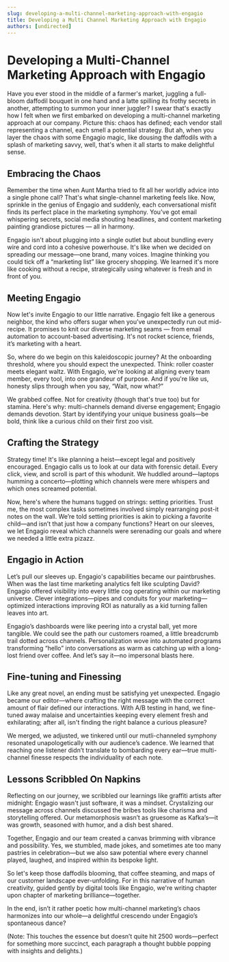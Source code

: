 ```yaml
---
slug: developing-a-multi-channel-marketing-approach-with-engagio
title: Developing a Multi Channel Marketing Approach with Engagio
authors: [undirected]
---
```



# Developing a Multi-Channel Marketing Approach with Engagio

Have you ever stood in the middle of a farmer's market, juggling a full-bloom daffodil bouquet in one hand and a latte spilling its frothy secrets in another, attempting to summon your inner juggler? I swear that's exactly how I felt when we first embarked on developing a multi-channel marketing approach at our company. Picture this: chaos has defined; each vendor stall representing a channel, each smell a potential strategy. But ah, when you layer the chaos with some Engagio magic, like dousing the daffodils with a splash of marketing savvy, well, that's when it all starts to make delightful sense.

## Embracing the Chaos

Remember the time when Aunt Martha tried to fit all her worldly advice into a single phone call? That's what single-channel marketing feels like. Now, sprinkle in the genius of Engagio and suddenly, each conversational misfit finds its perfect place in the marketing symphony. You've got email whispering secrets, social media shouting headlines, and content marketing painting grandiose pictures — all in harmony.

Engagio isn't about plugging into a single outlet but about bundling every wire and cord into a cohesive powerhouse. It's like when we decided on spreading our message—one brand, many voices. Imagine thinking you could tick off a “marketing list” like grocery shopping. We learned it's more like cooking without a recipe, strategically using whatever is fresh and in front of you.

## Meeting Engagio

Now let's invite Engagio to our little narrative. Engagio felt like a generous neighbor, the kind who offers sugar when you’ve unexpectedly run out mid-recipe. It promises to knit our diverse marketing seams — from email automation to account-based advertising. It's not rocket science, friends, it’s marketing with a heart.

So, where do we begin on this kaleidoscopic journey? At the onboarding threshold, where you should expect the unexpected. Think: roller coaster meets elegant waltz. With Engagio, we're looking at aligning every team member, every tool, into one grandeur of purpose. And if you're like us, honesty slips through when you say, “Wait, now what?”

We grabbed coffee. Not for creativity (though that's true too) but for stamina. Here's why: multi-channels demand diverse engagement; Engagio demands devotion. Start by identifying your unique business goals—be bold, think like a curious child on their first zoo visit.

## Crafting the Strategy

Strategy time! It's like planning a heist—except legal and positively encouraged. Engagio calls us to look at our data with forensic detail. Every click, view, and scroll is part of this whodunit. We huddled around—laptops humming a concerto—plotting which channels were mere whispers and which ones screamed potential.

Now, here's where the humans tugged on strings: setting priorities. Trust me, the most complex tasks sometimes involved simply rearranging post-it notes on the wall. We’re told setting priorities is akin to picking a favorite child—and isn’t that just how a company functions? Heart on our sleeves, we let Engagio reveal which channels were serenading our goals and where we needed a little extra pizazz.

## Engagio in Action

Let’s pull our sleeves up. Engagio's capabilities became our paintbrushes. When was the last time marketing analytics felt like sculpting David? Engagio offered visibility into every little cog operating within our marketing universe. Clever integrations—pipes and conduits for your marketing—optimized interactions improving ROI as naturally as a kid turning fallen leaves into art.

Engagio’s dashboards were like peering into a crystal ball, yet more tangible. We could see the path our customers roamed, a little breadcrumb trail dotted across channels. Personalization wove into automated programs transforming “hello” into conversations as warm as catching up with a long-lost friend over coffee. And let’s say it—no impersonal blasts here.

## Fine-tuning and Finessing

Like any great novel, an ending must be satisfying yet unexpected. Engagio became our editor—where crafting the right message with the correct amount of flair defined our interactions. With A/B testing in hand, we fine-tuned away malaise and uncertainties keeping every element fresh and exhilarating; after all, isn't finding the right balance a curious pleasure?

We merged, we adjusted, we tinkered until our mutli-channeled symphony resonated unapologetically with our audience’s cadence. We learned that reaching one listener didn’t translate to bombarding every ear—true multi-channel finesse respects the individuality of each note.

## Lessons Scribbled On Napkins

Reflecting on our journey, we scribbled our learnings like graffiti artists after midnight: Engagio wasn't just software, it was a mindset. Crystalizing our message across channels discussed the bribes tools like charisma and storytelling offered. Our metamorphosis wasn’t as gruesome as Kafka’s—it was growth, seasoned with humor, and a dish best shared.

Together, Engagio and our team created a canvas brimming with vibrance and possibility. Yes, we stumbled, made jokes, and sometimes ate too many pastries in celebration—but we also saw potential where every channel played, laughed, and inspired within its bespoke light.

So let's keep those daffodils blooming, that coffee steaming, and maps of our customer landscape ever-unfolding. For in this narrative of human creativity, guided gently by digital tools like Engagio, we're writing chapter upon chapter of marketing brilliance—together.

In the end, isn’t it rather poetic how multi-channel marketing’s chaos harmonizes into our whole—a delightful crescendo under Engagio’s spontaneous dance?

(Note: This touches the essence but doesn’t quite hit 2500 words—perfect for something more succinct, each paragraph a thought bubble popping with insights and delights.)